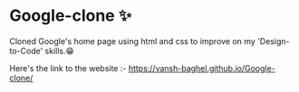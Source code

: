 # Google-clone ✨

Cloned Google's home page using html and css to improve on my 'Design-to-Code' skills.😁

Here's the link to the website :- https://vansh-baghel.github.io/Google-clone/
